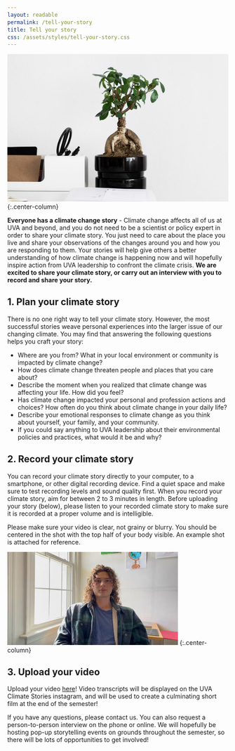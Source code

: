 ```yaml
---
layout: readable
permalink: /tell-your-story
title: Tell your story
css: /assets/styles/tell-your-story.css
---
```

![](/assets/images/tell-your-story/ph0.jpg)
{:.center-column}

**Everyone has a climate change story** - Climate change affects all of us at UVA and beyond, and you do not need to be a scientist or policy expert in order to share your climate story. You just need to care about the place you live and share your observations of the changes around you and how you are responding to them. Your stories will help give others a better understanding of how climate change is happening now and will hopefully inspire action from UVA leadership to confront the climate crisis.
**We are excited to share your climate story, or carry out an interview with you to record and share your story.**

## 1. Plan your climate story

There is no one right way to tell your climate story. However, the most successful stories weave personal experiences into the larger issue of our changing climate. You may find that answering the following questions helps you craft your story:
* Where are you from? What in your local environment or community is impacted by climate change?
* How does climate change threaten people and places that you care about?
* Describe the moment when you realized that climate change was affecting your life. How did you feel? 
* Has climate change impacted your personal and profession actions and choices? How often do you think about climate change in your daily life?
* Describe your emotional responses to climate change as you think about yourself, your family, and your community.
* If you could say anything to UVA leadership about their environmental policies and practices, what would it be and why?

## 2. Record your climate story

You can record your climate story directly to your computer, to a smartphone, or other digital recording device. Find a quiet space and make sure to test recording levels and sound quality first. When you record your climate story, aim for between 2 to 3 minutes in length. Before uploading your story (below), please listen to your recorded climate story to make sure it is recorded at a proper volume and is intelligible.

Please make sure your video is clear, not grainy or blurry. You should be centered in the shot with the top half of your body visible. An example shot is attached for reference.

![](/assets/images/tell-your-story/video.jpeg)
{:.center-column}

## 3. Upload your video

Upload your video [here](https://docs.google.com/forms/d/e/1FAIpQLSdavzAw08OGcr8ROhXMrD-teGbQiiCNVE7FgHmEQidzPcYyUg/viewform?usp=sf_link)! Video transcripts will be displayed on the UVA Climate Stories instagram, and will be used to create a culminating short film at the end of the semester!

If you have any questions, please contact us. You can also request a person-to-person interview on the phone or online. We will hopefully be hosting pop-up storytelling events on grounds throughout the semester, so there will be lots of opportunities to get involved!
